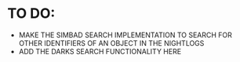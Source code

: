 # TO DO:
- MAKE THE SIMBAD SEARCH IMPLEMENTATION TO SEARCH FOR OTHER IDENTIFIERS OF AN OBJECT IN THE NIGHTLOGS
- ADD THE DARKS SEARCH FUNCTIONALITY HERE
